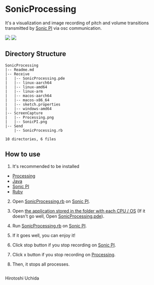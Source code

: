# SonicProcessing

It's a visualization and image recording of pitch and volume transitions transmitted by [Sonic PI](https://sonic-pi.net/) via osc communication.

![](https://uchida16104.github.io/SYNTHEGRATION/SonicProcessing/ScreenCapture/Processing.png)
![](https://uchida16104.github.io/SYNTHEGRATION/SonicProcessing/ScreenCapture/SonicPI.png)

## Directory Structure
```
SonicProcessing
|-- Readme.md
|-- Receive
|   |-- SonicProcessing.pde
|   |-- linux-aarch64
|   |-- linux-amd64
|   |-- linux-arm
|   |-- macos-aarch64
|   |-- macos-x86_64
|   |-- sketch.properties
|   |-- windows-amd64
|-- ScreenCapture
|   |-- Processing.png
|   |-- SonicPI.png
|-- Send
    |-- SonicProcessing.rb

10 directories, 6 files
```

## How to use
1. It's recommended to be installed
* [Processing](https://processing.org/download)
* [Java](https://www.java.com/download/)
* [Sonic PI](https://sonic-pi.net/)
* [Ruby](https://www.ruby-lang.org/)

2. Open [SonicProcessing.rb](https://uchida16104.github.io/SYNTHEGRATION/SonicProcessing/Send/SonicProcessing.rb) on [Sonic PI](https://sonic-pi.net/).

3. Open [the application stored in the folder with each CPU / OS](https://github.com/Uchida16104/SYNTHEGRATION/releases/tag/SonicProcessing) (If it doesn't go well, Open [SonicProcessing.pde](https://uchida16104.github.io/SYNTHEGRATION/SonicProcessing/Receive/SonicProcessing.pde)).

4. Run [SonicProcessing.rb](https://uchida16104.github.io/SYNTHEGRATION/SonicProcessing/Send/SonicProcessing.rb) on [Sonic PI](https://sonic-pi.net/).

5. If it goes well, you can enjoy it!

6. Click stop button if you stop recording on [Sonic PI](https://sonic-pi.net/).

7. Click x button if you stop recording on [Processing](https://processing.org/).

8. Then, it stops all processes.


<div style="display: flex; justify-content: space-between; width: 100%;">
<div id="gh-pages-content" style="display: none; line-height: 0.25;" align="left">
  <p>Prev</p>
  <p><a href="https://github.com/Uchida16104/SYNTHEGRATION/tree/main/PDCollider"> << PDCollider </a></p>
  <p><a href="https://uchida16104.github.io/SYNTHEGRATION/PDCollider"> << PDCollider </a></p>
  </div>
<div id="gh-pages-content" style="display: none; line-height: 0.25;" align="right">
  <p>Next</p>
  <p><a href="https://github.com/Uchida16104/SYNTHEGRATION/tree/main/oscIanniX"> oscIanniX >> </a></p>
  <p><a href="https://uchida16104.github.io/SYNTHEGRATION/oscIanniX"> oscIanniX >> </a></p>
</div>
</div>


Hirotoshi Uchida
